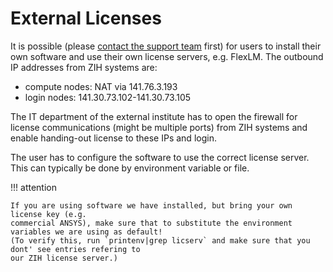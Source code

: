 # External Licenses

It is possible (please [contact the support team](../support/support.md) first) for users to install
their own software and use their own license servers, e.g.  FlexLM. The outbound IP addresses from
ZIH systems are:

- compute nodes: NAT via 141.76.3.193
- login nodes: 141.30.73.102-141.30.73.105

The IT department of the external institute has to open the firewall for license communications
(might be multiple ports) from ZIH systems and enable handing-out license to these IPs and login.

The user has to configure the software to use the correct license server. This can typically be done
by environment variable or file.

!!! attention

    If you are using software we have installed, but bring your own license key (e.g.
    commercial ANSYS), make sure that to substitute the environment variables we are using as default!
    (To verify this, run `printenv|grep licserv` and make sure that you dont' see entries refering to
    our ZIH license server.)
